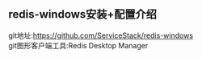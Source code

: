
## redis-windows安装+配置介绍
git地址:https://github.com/ServiceStack/redis-windows  
git图形客户端工具:Redis Desktop Manager  
